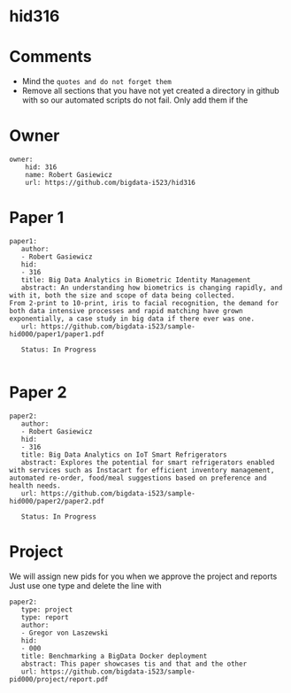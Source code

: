 # hid316
# Comments

* Mind the ```quotes and do not forget them```
* Remove all sections that you have not yet created a directory in github with so our automated scripts do not fail. Only add them if the 

# Owner

```
owner:
    hid: 316
    name: Robert Gasiewicz
    url: https://github.com/bigdata-i523/hid316
```

# Paper 1

```
paper1:
   author: 
   - Robert Gasiewicz
   hid:
   - 316
   title: Big Data Analytics in Biometric Identity Management
   abstract: An understanding how biometrics is changing rapidly, and with it, both the size and scope of data being collected.            From 2-print to 10-print, iris to facial recognition, the demand for both data intensive processes and rapid matching have grown exponentially, a case study in big data if there ever was one.
   url: https://github.com/bigdata-i523/sample-hid000/paper1/paper1.pdf
   
   Status: In Progress
      
```
   
# Paper 2

```
paper2:
   author: 
   - Robert Gasiewicz
   hid:
   - 316
   title: Big Data Analytics on IoT Smart Refrigerators
   abstract: Explores the potential for smart refrigerators enabled with services such as Instacart for efficient inventory management, automated re-order, food/meal suggestions based on preference and health needs.
   url: https://github.com/bigdata-i523/sample-hid000/paper2/paper2.pdf   
   
   Status: In Progress
```

# Project 

We will assign new pids for you when we approve the project and reports   
Just use one type and delete the line with 

```
paper2:
   type: project
   type: report
   author: 
   - Gregor von Laszewski
   hid:
   - 000
   title: Benchmarking a BigData Docker deployment
   abstract: This paper showcases tis and that and the other 
   url: https://github.com/bigdata-i523/sample-pid000/project/report.pdf
```
   
